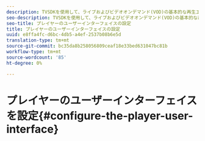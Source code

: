 ```yaml
---
description: TVSDKを使用して、ライブおよびビデオオンデマンド(VOD)の基本的な再生エクスペリエンスを制御できます。 TVSDKは、プレイヤーインスタンスにメソッドとプロパティを提供します。このメソッドとプロパティを使用して、プレイヤーユーザーインターフェイスを設定できます。
seo-description: TVSDKを使用して、ライブおよびビデオオンデマンド(VOD)の基本的な再生エクスペリエンスを制御できます。 TVSDKは、プレイヤーインスタンスにメソッドとプロパティを提供します。このメソッドとプロパティを使用して、プレイヤーユーザーインターフェイスを設定できます。
seo-title: プレイヤーのユーザーインターフェイスの設定
title: プレイヤーのユーザーインターフェイスの設定
uuid: e8ffa4fc-d6bc-4db5-a4ef-2537b08b6e5d
translation-type: tm+mt
source-git-commit: bc35da8b258056809ceaf18e33bed631047bc81b
workflow-type: tm+mt
source-wordcount: '85'
ht-degree: 0%

---
```



# プレイヤーのユーザーインターフェイスを設定{#configure-the-player-user-interface}
